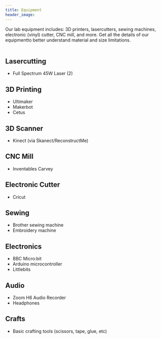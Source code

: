 ```yaml
---
title: Equipment
header_image:
---
```


Our lab equipment includes: 3D printers, lasercutters, sewing machines, electronic (vinyl) cutter, CNC mill, and more. Get all the details of our equipmentto better understand material and size limitations.<br>&nbsp;

## Lasercutting

* Full Spectrum 45W Laser (2)

## 3D Printing

* Ultimaker
* Makerbot
* Cetus

## 3D Scanner

* Kinect (via Skanect/ReconstructMe)

## CNC Mill

* Inventables Carvey

## Electronic Cutter

* Cricut

## Sewing

* Brother sewing machine
* Embroidery machine

## Electronics

* BBC Micro:bit
* Arduino microcontroller
* Littlebits

## Audio

* Zoom H6 Audio Recorder
* Headphones

## Crafts

* Basic crafting tools (scissors, tape, glue, etc)